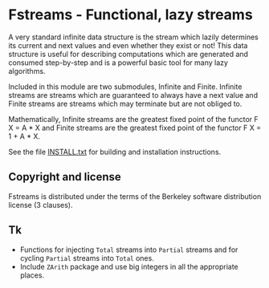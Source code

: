 Fstreams - Functional, lazy streams
===================================

A very standard infinite data structure is the stream which lazily
determines its current and next values and even whether they exist or
not! This data structure is useful for describing computations which
are generated and consumed step-by-step and is a powerful basic tool
for many lazy algorithms.

Included in this module are two submodules, Infinite and
Finite. Infinite streams are streams which are guaranteed to always
have a next value and Finite streams are streams which may terminate
but are not obliged to.

Mathematically, Infinite streams are the greatest fixed point of the
functor F X = A * X and Finite streams are the greatest fixed point of
the functor F X = 1 + A * X.

See the file [INSTALL.txt](INSTALL.txt) for building and installation
instructions.

Copyright and license
---------------------

Fstreams is distributed under the terms of the Berkeley software
distribution license (3 clauses).

Tk
--

* Functions for injecting `Total` streams into `Partial` streams and
  for cycling `Partial` streams into `Total` ones.
* Include `ZArith` package and use big integers in all the appropriate
  places.
